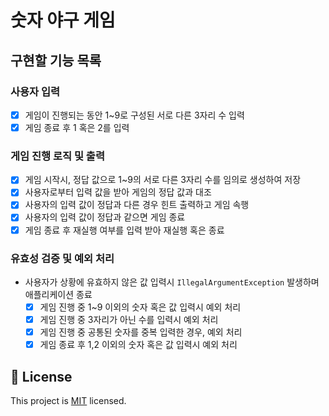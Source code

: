 # 숫자 야구 게임

## 구현할 기능 목록

### 사용자 입력

- [x] 게임이 진행되는 동안 1~9로 구성된 서로 다른 3자리 수 입력
- [x] 게임 종료 후 1 혹은 2를 입력

### 게임 진행 로직 및 출력

- [x] 게임 시작시, 정답 값으로 1~9의 서로 다른 3자리 수를 임의로 생성하여 저장
- [x] 사용자로부터 입력 값을 받아 게임의 정답 값과 대조
- [x] 사용자의 입력 값이 정답과 다른 경우 힌트 출력하고 게임 속행
- [x] 사용자의 입력 값이 정답과 같으면 게임 종료
- [x] 게임 종료 후 재실행 여부를 입력 받아 재실행 혹은 종료

### 유효성 검증 및 예외 처리

- 사용자가 상황에 유효하지 않은 값 입력시 `IllegalArgumentException` 발생하며 애플리케이션 종료
  - [x] 게임 진행 중 1~9 이외의 숫자 혹은 값 입력시 예외 처리
  - [x] 게임 진행 중 3자리가 아닌 수를 입력시 예외 처리
  - [x] 게임 진행 중 공통된 숫자를 중복 입력한 경우, 예외 처리
  - [x] 게임 종료 후 1,2 이외의 숫자 혹은 값 입력시 예외 처리

## 📝 License

This project is [MIT](https://github.com/woowacourse/java-baseball-precourse/blob/master/LICENSE) licensed.

